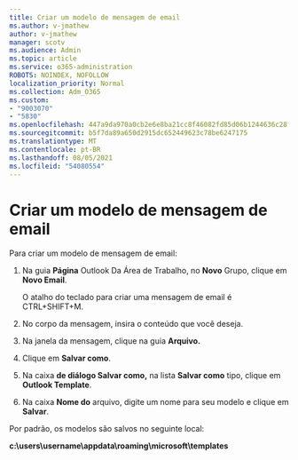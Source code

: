 ```yaml
---
title: Criar um modelo de mensagem de email
ms.author: v-jmathew
author: v-jmathew
manager: scotv
ms.audience: Admin
ms.topic: article
ms.service: o365-administration
ROBOTS: NOINDEX, NOFOLLOW
localization_priority: Normal
ms.collection: Adm_O365
ms.custom:
- "9003070"
- "5830"
ms.openlocfilehash: 447a9da970a0cb2e6e8ba21cc8f46082fd85d06b1244636c28fdebc2d911531d
ms.sourcegitcommit: b5f7da89a650d2915dc652449623c78be6247175
ms.translationtype: MT
ms.contentlocale: pt-BR
ms.lasthandoff: 08/05/2021
ms.locfileid: "54080554"
---
```

# <a name="create-an-email-message-template"></a>Criar um modelo de mensagem de email

Para criar um modelo de mensagem de email:

1. Na guia **Página** Outlook Da Área de Trabalho, no **Novo** Grupo, clique em **Novo Email**.

    O atalho do teclado para criar uma mensagem de email é CTRL+SHIFT+M.

2. No corpo da mensagem, insira o conteúdo que você deseja.
3. Na janela da mensagem, clique na guia **Arquivo.**
4. Clique em **Salvar como**.
5. Na caixa **de diálogo Salvar como,** na lista **Salvar como** tipo, clique em **Outlook Template**.
6. Na caixa **Nome do** arquivo, digite um nome para seu modelo e clique em **Salvar**.

Por padrão, os modelos são salvos no seguinte local:

**c:\users\username\appdata\roaming\microsoft\templates**
